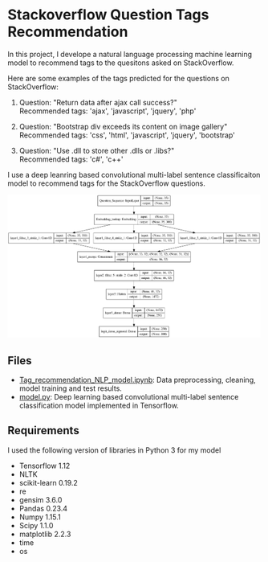 # Stackoverflow Question Tags Recommendation

In this project, I develope a natural language processing machine learning model to recommend tags to the quesitons asked on StackOverflow. 

Here are some examples of the tags predicted for the questions on StackOverflow:

1. Question: "Return data after ajax call success?"  
Recommended tags: 'ajax', 'javascript', 'jquery', 'php'

2. Question: "Bootstrap div exceeds its content on image gallery"  
Recommended tags: 'css', 'html', 'javascript', 'jquery', 'bootstrap'

3. Question: "Use .dll to store other .dlls or .libs?"  
Recommended tags: 'c#', 'c++'

I use a deep leanring based convolutional multi-label sentence classificaiton model to recommend tags for the StackOverflow questions. 

![Convolutional multi-label sentence classificaiton model](https://raw.githubusercontent.com/mohakpatel/Stackoverflow_recommendation/master/src/model.png?token=ALukoW5Y89T6C8dUDPJOsMolh-pzKG1-ks5cJulrwA%3D%3D)

## Files

* [Tag_recommendation_NLP_model.ipynb](https://github.com/mohakpatel/Stackoverflow_recommendation/blob/master/src/Tag_recommendation_NLP_model.ipynb): Data preprocessing, cleaning, model training and test results. 
* [model.py](https://github.com/mohakpatel/Stackoverflow_recommendation/blob/master/src/model.py): Deep learning based convolutional multi-label sentence classification model implemented in Tensorflow. 


## Requirements

I used the following version of libraries in Python 3 for my model
* Tensorflow 1.12
* NLTK
* scikit-learn 0.19.2
* re
* gensim 3.6.0
* Pandas 0.23.4
* Numpy 1.15.1
* Scipy 1.1.0
* matplotlib 2.2.3
* time
* os